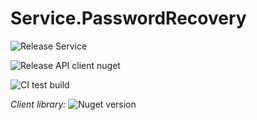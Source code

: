# Service.PasswordRecovery

![Release Service](https://github.com/MyJetWallet/Service.PasswordRecovery/workflows/Release%20Service/badge.svg)

![Release API client nuget](https://github.com/MyJetWallet/Service.PasswordRecovery/workflows/Release%20API%20client%20nuget/badge.svg)

![CI test build](https://github.com/MyJetWallet/Service.PasswordRecovery/workflows/CI%20test%20build/badge.svg)

*Client library:* ![Nuget version](https://img.shields.io/nuget/v/MyJetWallet.Service.PasswordRecovery.Client?label=MyJetWallet.Service.PasswordRecovery.Client&style=social)

